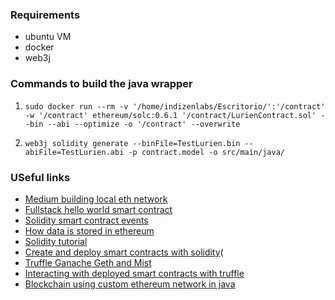 

### Requirements 
- ubuntu VM
- docker
- web3j 

### Commands to build the java wrapper

1. 
     `sudo docker run --rm -v '/home/indizenlabs/Escritorio/':'/contract' -w '/contract' ethereum/solc:0.6.1 '/contract/LurienContract.sol' --bin --abi --optimize -o '/contract' --overwrite`

2.      
     `web3j solidity generate --binFile=TestLurien.bin --abiFile=TestLurien.abi -p contract.model -o src/main/java/`

### USeful links

- [Medium building local eth network](https://medium.com/@javahippie/building-a-local-ethereum-network-with-docker-and-geth-5b9326b85f37)
- [Fullstack hello world smart contract](https://techbrij.com/hello-world-smart-contract-solidity-ethereum-dapp-part-1)
- [Solidity smart contract events](https://ethereum.stackexchange.com/questions/47398/smart-contract-events)
- [How data is stored in ethereum](https://hackernoon.com/getting-deep-into-ethereum-how-data-is-stored-in-ethereum-e3f669d96033)
- [Solidity tutorial](https://www.youtube.com/watch?v=ipwxYa-F1uY)
- [Create and deploy smart contracts with solidity](https://www.baeldung.com/smart-contracts-ethereum-solidity)(
- [Truffle Ganache Geth and Mist](https://hackernoon.com/ethereum-development-walkthrough-part-2-truffle-ganache-geth-and-mist-8d6320e12269)
- [Interacting with deployed smart contracts with truffle](https://medium.com/@blockchain101/interacting-with-deployed-ethereum-contracts-in-truffle-39d7c7040455)
- [Blockchain using custom ethereum network in java](https://sgitario.github.io/blockchain-using-java/)